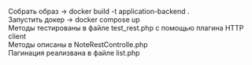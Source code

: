 Собрать образ -> docker build -t application-backend . <br>
Запустить докер -> docker compose up <br>
Методы тестированы в файле test_rest.php с помощью плагина HTTP client <br>
Методы описаны в NoteRestControlle.php <br>
Пагинация реализвана в файле list.php <br>
